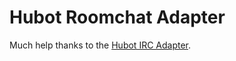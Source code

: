# Hubot Roomchat Adapter

Much help thanks to the [Hubot IRC Adapter](https://github.com/nandub/hubot-irc).